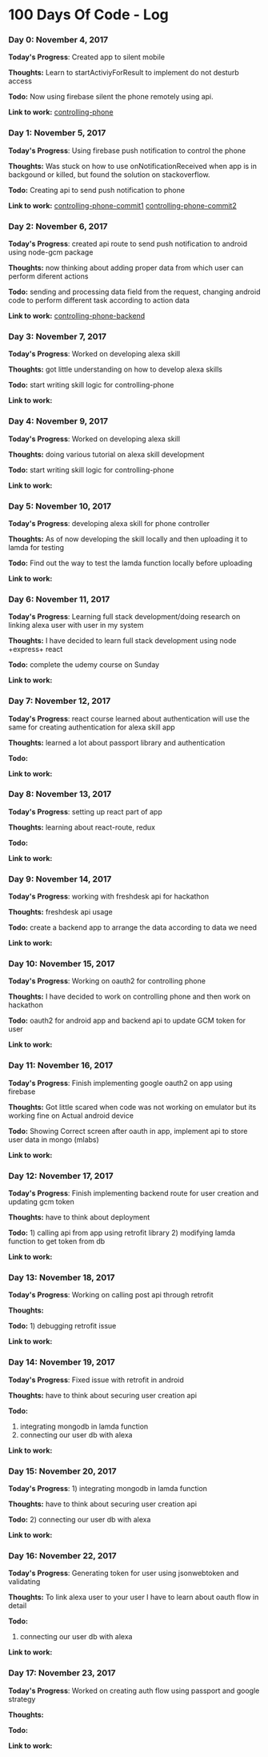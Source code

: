 # 100 Days Of Code - Log

### Day 0: November 4, 2017

**Today's Progress**: Created app to silent mobile

**Thoughts:** Learn to startActiviyForResult to implement do not desturb access

**Todo:** Now using firebase silent the phone remotely using api.

**Link to work:** [controlling-phone](https://github.com/nirajmark/controlling-phone)

### Day 1: November 5, 2017

**Today's Progress**: Using firebase push notification to control the phone

**Thoughts:** Was stuck on how to use onNotificationReceived when app is in backgound or killed, but found the solution on stackoverflow.

**Todo:** Creating api to send push notification to phone

**Link to work:** [controlling-phone-commit1](https://github.com/nirajmark/controlling-phone/commit/b375c0f01f3e31830a82a9b0558a8109980abbdc)
[controlling-phone-commit2](https://github.com/nirajmark/controlling-phone/commit/2f8594c870372c6f07359d555bbfe6cdb8cf0544)

### Day 2: November 6, 2017

**Today's Progress**: created api route to send push notification to android using node-gcm package

**Thoughts:** now thinking about adding proper data from which user can perform diferent actions

**Todo:** sending and processing data field from the request, changing android code to perform different task according to action data

**Link to work:** [controlling-phone-backend](https://github.com/nirajmark/controlling-phone-backend/commit/57ed68609ccbb2df2ec4c199d0798a8972324410)

### Day 3: November 7, 2017

**Today's Progress**: Worked on developing alexa skill

**Thoughts:** got little understanding on how to develop alexa skills

**Todo:** start writing skill logic for controlling-phone

**Link to work:**


### Day 4: November 9, 2017

**Today's Progress**: Worked on developing alexa skill

**Thoughts:** doing various tutorial on alexa skill development

**Todo:** start writing skill logic for controlling-phone

**Link to work:**


### Day 5: November 10, 2017

**Today's Progress**: developing alexa skill for phone controller

**Thoughts:** As of now developing the skill locally and then uploading it to lamda for testing

**Todo:** Find out the way to test the lamda function locally before uploading

**Link to work:**

### Day 6: November 11, 2017

**Today's Progress**: Learning full stack development/doing research on linking alexa user with user in my system

**Thoughts:** I have decided to learn full stack development using node +express+ react

**Todo:** complete the udemy course on Sunday

**Link to work:**

### Day 7: November 12, 2017

**Today's Progress**: react course learned about authentication will use the same for creating authentication for alexa skill app

**Thoughts:** learned a lot about passport library and authentication

**Todo:**

**Link to work:**

### Day 8: November 13, 2017

**Today's Progress**: setting up react part of app

**Thoughts:** learning about react-route, redux

**Todo:**

**Link to work:**

### Day 9: November 14, 2017

**Today's Progress**: working with freshdesk api for hackathon

**Thoughts:** freshdesk api usage

**Todo:** create a backend app to arrange the data according to data we need

**Link to work:**

### Day 10: November 15, 2017

**Today's Progress**: Working on oauth2 for controlling phone

**Thoughts:** I have decided to work on controlling phone and then work on hackathon

**Todo:** oauth2 for android app and backend api to update GCM token for user

**Link to work:**

### Day 11: November 16, 2017

**Today's Progress**: Finish implementing google oauth2 on app using firebase

**Thoughts:** Got little scared when code was not working on emulator but its working fine on Actual android device

**Todo:** Showing Correct screen after oauth in app, implement api to store user data in mongo (mlabs)

**Link to work:**

### Day 12: November 17, 2017

**Today's Progress**: Finish implementing backend route for user creation and updating gcm token

**Thoughts:** have to think about deployment

**Todo:** 1) calling api from app  using retrofit library 2) modifying lamda function to get token from db

**Link to work:**

### Day 13: November 18, 2017

**Today's Progress**: Working on calling post api through retrofit

**Thoughts:**

**Todo:** 1) debugging retrofit issue

**Link to work:**

### Day 14: November 19, 2017

**Today's Progress**: Fixed issue with retrofit in android

**Thoughts:** have to think about securing user creation api

**Todo:**
1) integrating mongodb in lamda function
2) connecting our user db with alexa

**Link to work:**


### Day 15: November 20, 2017

**Today's Progress**: 1) integrating mongodb in lamda function

**Thoughts:** have to think about securing user creation api

**Todo:**
2) connecting our user db with alexa

**Link to work:**

### Day 16: November 22, 2017

**Today's Progress**: Generating token for user using jsonwebtoken and validating

**Thoughts:** To link alexa user to your user I have to learn about oauth flow in detail

**Todo:**
1) connecting our user db with alexa

**Link to work:**

### Day 17: November 23, 2017

**Today's Progress**: Worked on creating auth flow using passport and google strategy

**Thoughts:** 

**Todo:**


**Link to work:**
